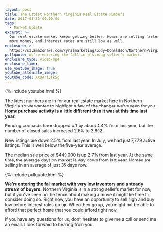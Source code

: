```yaml
---
layout: post
title: The Latest Northern Virginia Real Estate Numbers
date: 2017-08-23 00:00:00
tags:
  - Market Update
excerpt: >-
  Our real estate market keeps getting better. Homes are selling faster and for
  more money, and interest rates are still low as well.
enclosure: >-
  https://s3.amazonaws.com/vyralmarketing/Jody+Donaldson/Northern+Virginia+Real+Estate+Agent+A+quick+look+at+the+current+market.mp4
pullquote: We’re entering the fall in a strong seller’s market.
enclosure_type: video/mp4
enclosure_time:
use_youtube_image: true
youtube_alternate_image:
youtube_code: XXUAriQsk5g
---
```



{% include youtube.html %}

The latest numbers are in for our real estate market here in Northern Virginia so we wanted to highlight a few of the changes we’ve seen for you. H**ome purchase activity is a little different than it was at this time last year.**

Pending contracts have dropped off by about 4.4% from last year, but the number of closed sales increased 2.6% to 2,802.

New listings are down 2.5% from last year. In July, we had just 7,779 active listings. This is well below the five-year average.

The median sale price of $449,000 is up 2.7% from last year. At the same time, the average days on market is way down from last year. Homes are selling in an average of just 35 days now.

{% include pullquote.html %}

**We’re entering the fall market with very low inventory and a steady stream of buyers.** Northern Virginia is in a strong seller’s market for now, but if you’ve been on the fence about making a move it might be time to consider doing so. Right now, you have an opportunity to sell high and buy low before interest rates go up. When they go up, you might not be able to afford that perfect home that you could afford right now.

If you have any questions for us, don’t hesitate to give me a call or send me an email. I look forward to hearing from you.